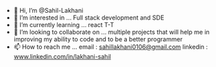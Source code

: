 - 👋 Hi, I’m @Sahil-Lakhani
- 👀 I’m interested in ... Full stack development and SDE
- 🌱 I’m currently learning ... react T-T
- 💞️ I’m looking to collaborate on ... multiple projects that will help me in improving my ability to code and to be a better programmer
- 📫 How to reach me ... email : sahillakhani0106@gmail.com
                         linkedin : www.linkedin.com/in/lakhani-sahil
               
                        
        
 

<!---
Sahil-Lakhani/Sahil-Lakhani is a ✨ special ✨ repository because its `README.md` (this file) appears on your GitHub profile.
You can click the Preview link to take a look at your changes.
--->
